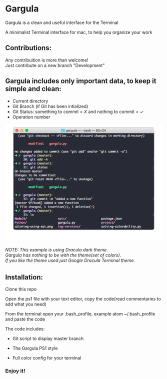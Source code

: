 # Gargula

Gargula is a clean and useful interface for the Terminal

A minimalist Terminal interface for mac, to help you organize your work

<h2>Contributions:</h2>

Any contribuition is more than welcome! <br> 
Just contribute on a new branch "Development"


<h2>Gargula includes only important data, to keep it simple and clean:</h2>

- Current directory
- Git Branch (if Git has been intialized)
- Git Status: something to commit = 𝘟 and nothing to commit = ✓
- Operation number

![](gargula.png) 

<h6> NOTE:
This example is using Dracula dark theme. <br> 
Gargula has nothing to be with the theme(set of colors). <br> 
If you like the theme used just Google Dracula Terminal theme. </h6>


<h2>Installation: </h2>

Clone this repo  

Open the ps1 file with your text editor, copy the code(read commentaries to add what you need)

From the terminal open your .bash_profile, example atom ~/.bash_profile and paste the code 

The code includes: 

- Git script to display master branch

- The Gargula PS1 style

- Full color config for your terminal

<h3>Enjoy it!</h3>
